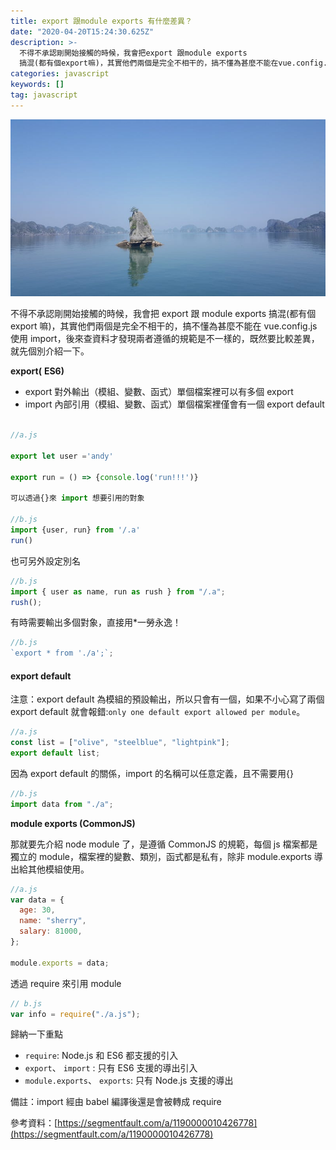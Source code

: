 ```yaml
---
title: export 跟module exports 有什麼差異？
date: "2020-04-20T15:24:30.625Z"
description: >-
  不得不承認剛開始接觸的時候，我會把export 跟module exports
  搞混(都有個export嘛)，其實他們兩個是完全不相干的，搞不懂為甚麼不能在vue.config.js使用import，後來查資料才發現兩者遵循的規範是不一樣的，既然要比較差異，就先個別介紹一下。
categories: javascript
keywords: []
tag: javascript
---
```


![](/img/1__eJNVgN8k3a3ydx0J5DLY__g.jpeg)

不得不承認剛開始接觸的時候，我會把 export 跟 module exports 搞混(都有個 export 嘛)，其實他們兩個是完全不相干的，搞不懂為甚麼不能在 vue.config.js 使用 import，後來查資料才發現兩者遵循的規範是不一樣的，既然要比較差異，就先個別介紹一下。

**export(** **ES6)**

- export 對外輸出（模組、變數、函式）單個檔案裡可以有多個 export
- import 內部引用（模組、變數、函式）單個檔案裡僅會有一個 export default

```javascript

//a.js

export let user ='andy'

export run = () => {console.log('run!!!')}

可以透過{}來 import 想要引用的對象

//b.js
import {user, run} from '/.a'
run()
```

也可另外設定別名

```javascript
//b.js
import { user as name, run as rush } from "/.a";
rush();
```

有時需要輸出多個對象，直接用\*一勞永逸！

```javascript
//b.js
`export * from './a';`;
```

#### export default

注意：export default 為模組的預設輸出，所以只會有一個，如果不小心寫了兩個 export default 就會報錯:`only one default export allowed per module`。

```javascript
//a.js
const list = ["olive", "steelblue", "lightpink"];
export default list;
```

因為 export default 的關係，import 的名稱可以任意定義，且不需要用{}

```javascript
//b.js
import data from "./a";
```

**module exports (CommonJS)**

那就要先介紹 node module 了，是遵循 CommonJS 的規範，每個 js 檔案都是獨立的 module，檔案裡的變數、類別，函式都是私有，除非 module.exports 導出給其他模組使用。

```javascript
//a.js
var data = {
  age: 30,
  name: "sherry",
  salary: 81000,
};

module.exports = data;
```

透過 require 來引用 module

```javascript
// b.js
var info = require("./a.js");
```

歸納一下重點

- `require`: Node.js 和 ES6 都支援的引入
- `export`、 `import` : 只有 ES6 支援的導出引入
- `module.exports`、 `exports`: 只有 Node.js 支援的導出

備註：import 經由 babel 編譯後還是會被轉成 require

參考資料：[https://segmentfault.com/a/1190000010426778](https://segmentfault.com/a/1190000010426778)
